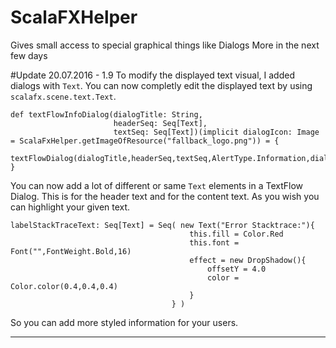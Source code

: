 # ScalaFXHelper
Gives small access to special graphical things like Dialogs
More in the next few days

#Update 20.07.2016 - 1.9
To modify the displayed text visual, I added dialogs with `Text`. You can now completly edit the displayed text by using `scalafx.scene.text.Text`.

    def textFlowInfoDialog(dialogTitle: String,
                           headerSeq: Seq[Text],
                           textSeq: Seq[Text])(implicit dialogIcon: Image = ScalaFxHelper.getImageOfResource("fallback_logo.png")) = {
        textFlowDialog(dialogTitle,headerSeq,textSeq,AlertType.Information,dialogIcon)
    }
You can now add a lot of different or same `Text` elements in a TextFlow Dialog. This is for the header text and for the content text. As you wish you can highlight your given text.

    labelStackTraceText: Seq[Text] = Seq( new Text("Error Stacktrace:"){
                                            this.fill = Color.Red
                                            this.font = Font("",FontWeight.Bold,16)
                                            effect = new DropShadow(){
                                                offsetY = 4.0
                                                color = Color.color(0.4,0.4,0.4)
                                            }
                                        } )
                                        
So you can add more styled information for your users.

*****

